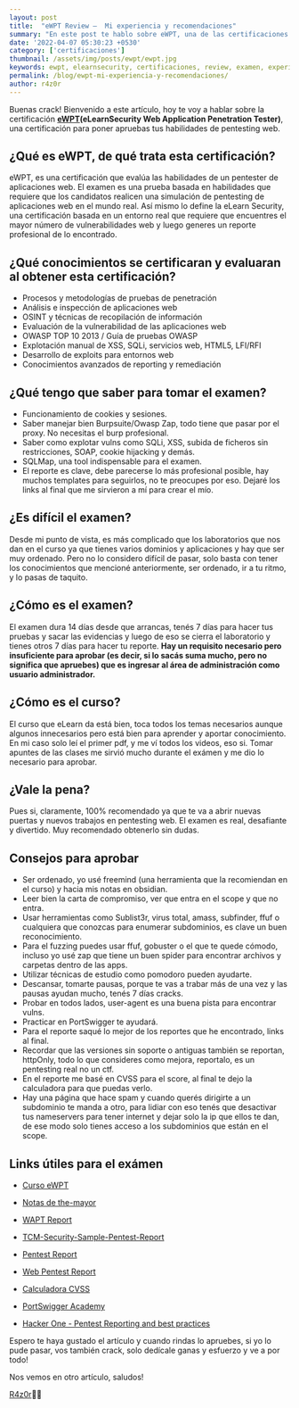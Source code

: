 ```yaml
---
layout: post
title:  "eWPT Review –  Mi experiencia y recomendaciones"
summary: "En este post te hablo sobre eWPT, una de las certificaciones más importantes en Pentesting Web. ¿Es difícil, vale la pena obtenerlo?"
date: '2022-04-07 05:30:23 +0530'
category: ['certificaciones']
thumbnail: /assets/img/posts/ewpt/ewpt.jpg
keywords: ewpt, elearnsecurity, certificaciones, review, examen, experiencia, certification, web hacking, hacking web 
permalink: /blog/ewpt-mi-experiencia-y-recomendaciones/
author: r4z0r
---
```


Buenas crack! Bienvenido a este artículo, hoy te voy a hablar sobre la certificación **[eWPT](https://elearnsecurity.com/product/ewpt-certification/)(eLearnSecurity Web Application Penetration Tester)**, una certificación para poner apruebas tus habilidades de pentesting web.

## ¿Qué es eWPT, de qué trata esta certificación?

eWPT, es una certificación que evalúa las habilidades de un pentester de aplicaciones web. El examen es una prueba basada en habilidades que requiere que los candidatos realicen una simulación de pentesting de aplicaciones web en el mundo real. Así mismo lo define la eLearn Security, una certificación basada en un entorno real que requiere que encuentres el mayor número de vulnerabilidades web y luego generes un reporte profesional de lo encontrado. 

## ¿Qué conocimientos se certificaran y evaluaran al obtener esta certificación?

- Procesos y metodologías de pruebas de penetración
- Análisis e inspección de aplicaciones web
- OSINT y técnicas de recopilación de información
- Evaluación de la vulnerabilidad de las aplicaciones web
- OWASP TOP 10 2013 / Guía de pruebas OWASP
- Explotación manual de XSS, SQLi, servicios web, HTML5, LFI/RFI
- Desarrollo de exploits para entornos web
- Conocimientos avanzados de reporting y remediación

## ¿Qué tengo que saber para tomar el examen?

- Funcionamiento de cookies y sesiones.
- Saber manejar bien Burpsuite/Owasp Zap, todo tiene que pasar por el proxy. No necesitas el burp profesional.
- Saber como explotar vulns como SQLi, XSS, subida de ficheros sin restricciones, SOAP, cookie hijacking y demás.
- SQLMap, una tool indispensable para el examen.
- El reporte es clave, debe parecerse lo más profesional posible, hay muchos templates para seguirlos, no te preocupes por eso. Dejaré los links al final que me sirvieron a mí para crear el mío.

## ¿Es difícil el examen?

Desde mi punto de vista, es más complicado que los laboratorios que nos dan en el curso ya que tienes varios dominios y aplicaciones y hay que ser muy ordenado. Pero no lo considero difícil de pasar, solo basta con tener los conocimientos que mencioné anteriormente, ser ordenado, ir a tu ritmo, y lo pasas de taquito.

## ¿Cómo es el examen?

El examen dura 14 días desde que arrancas, tenés 7 días para hacer tus pruebas y sacar las evidencias y luego de eso se cierra el laboratorio y tienes otros 7 días para hacer tu reporte. **Hay un requisito necesario pero insuficiente para aprobar (es decir, si lo sacás suma mucho, pero no significa que apruebes) que es ingresar al área de administración como usuario administrador.**

## ¿Cómo es el curso?

El curso que eLearn da está bien, toca todos los temas necesarios aunque algunos innecesarios pero está bien para aprender y aportar conocimiento. En mi caso solo leí el primer pdf, y me ví todos los videos, eso si. Tomar apuntes de las clases me sirvió mucho durante el exámen y me dio lo necesario para aprobar. 

## ¿Vale la pena?

Pues si, claramente, 100% recomendado ya que te va a abrir nuevas puertas y nuevos trabajos en pentesting web. El examen es real, desafiante y divertido. Muy recomendado obtenerlo sin dudas.

## Consejos para aprobar

- Ser ordenado, yo usé freemind (una herramienta que la recomiendan en el curso) y hacia mis notas en obsidian.
- Leer bien la carta de compromiso, ver que entra en el scope y que no entra.
- Usar herramientas como Sublist3r, virus total, amass, subfinder, ffuf o cualquiera que conozcas para enumerar subdominios, es clave un buen reconocimiento.
- Para el fuzzing puedes usar ffuf, gobuster o el que te quede cómodo, incluso yo usé zap que tiene un buen spider para encontrar archivos y carpetas dentro de las apps.
- Utilizar técnicas de estudio como pomodoro pueden ayudarte.
- Descansar, tomarte pausas, porque te vas a trabar más de una vez y las pausas ayudan mucho, tenés 7 días cracks.
- Probar en todos lados, user-agent es una buena pista para encontrar vulns.
- Practicar en PortSwigger te ayudará.
- Para el reporte saqué lo mejor de los reportes que he encontrado, links al final.
- Recordar que las versiones sin soporte o antiguas también se reportan, httpOnly, todo lo que consideres como mejora, reportalo, es un pentesting real no un ctf.
- En el reporte me basé en CVSS para el score, al final te dejo la calculadora para que puedas verlo.
- Hay una página que hace spam y cuando querés dirigirte a un subdominio te manda a otro, para lidiar con eso tenés que desactivar tus nameservers para tener internet y dejar solo la ip que ellos te dan, de ese modo solo tienes acceso a los subdominios que están en el scope.

## Links útiles para el exámen

- [Curso eWPT](https://my.ine.com/CyberSecurity/courses/38316560/web-application-penetration-testing)

- [Notas de the-mayor](https://themayor.notion.site/Pentesting-Notes-9c46a29fdead4d1880c70bfafa8d453a)

- [WAPT Report](https://pdfslide.net/documents/sample-wapt-report-v14.html)

- [TCM-Security-Sample-Pentest-Report](https://github.com/hmaverickadams/TCM-Security-Sample-Pentest-Report)

- [Pentest Report](https://github.com/anontuttuvenus/eWPT-Report-Template)

- [Web Pentest Report](https://underdefense.com/wp-content/uploads/2021/09/Anonymized-Web-application-penetration-testing-report.pdf)

- [Calculadora CVSS](https://www.first.org/cvss/calculator/3.0)

- [PortSwigger Academy](https://portswigger.net/web-security)

- [Hacker One - Pentest Reporting and best practices](https://www.youtube.com/watch?v=6QIrXgPGJhM&t=1042s)


Espero te haya gustado el artículo y cuando rindas lo apruebes, si yo lo pude pasar, vos también crack, solo dedícale ganas y esfuerzo y ve a por todo!

Nos vemos en otro artículo, saludos!

[R4z0r](https://juankaenel.github.io)👨‍💻




